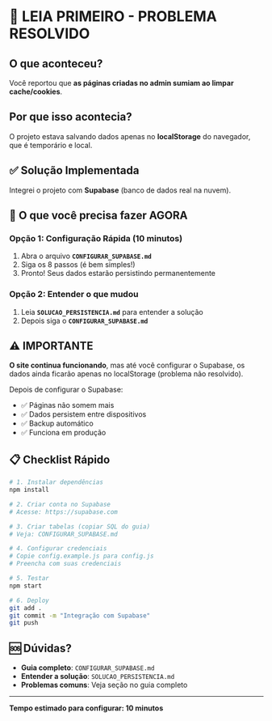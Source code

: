 # 🚨 LEIA PRIMEIRO - PROBLEMA RESOLVIDO

## O que aconteceu?

Você reportou que **as páginas criadas no admin sumiam ao limpar cache/cookies**.

## Por que isso acontecia?

O projeto estava salvando dados apenas no **localStorage** do navegador, que é temporário e local.

## ✅ Solução Implementada

Integrei o projeto com **Supabase** (banco de dados real na nuvem).

## 🎯 O que você precisa fazer AGORA

### Opção 1: Configuração Rápida (10 minutos)

1. Abra o arquivo **`CONFIGURAR_SUPABASE.md`**
2. Siga os 8 passos (é bem simples!)
3. Pronto! Seus dados estarão persistindo permanentemente

### Opção 2: Entender o que mudou

1. Leia **`SOLUCAO_PERSISTENCIA.md`** para entender a solução
2. Depois siga o **`CONFIGURAR_SUPABASE.md`**

## ⚠️ IMPORTANTE

**O site continua funcionando**, mas até você configurar o Supabase, os dados ainda ficarão apenas no localStorage (problema não resolvido).

Depois de configurar o Supabase:
- ✅ Páginas não somem mais
- ✅ Dados persistem entre dispositivos
- ✅ Backup automático
- ✅ Funciona em produção

## 📋 Checklist Rápido

```bash
# 1. Instalar dependências
npm install

# 2. Criar conta no Supabase
# Acesse: https://supabase.com

# 3. Criar tabelas (copiar SQL do guia)
# Veja: CONFIGURAR_SUPABASE.md

# 4. Configurar credenciais
# Copie config.example.js para config.js
# Preencha com suas credenciais

# 5. Testar
npm start

# 6. Deploy
git add .
git commit -m "Integração com Supabase"
git push
```

## 🆘 Dúvidas?

- **Guia completo**: `CONFIGURAR_SUPABASE.md`
- **Entender a solução**: `SOLUCAO_PERSISTENCIA.md`
- **Problemas comuns**: Veja seção no guia completo

---

**Tempo estimado para configurar: 10 minutos**
